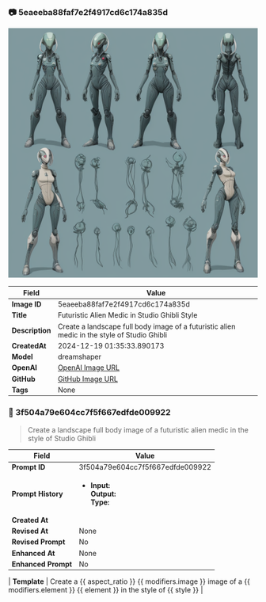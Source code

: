 

### 📷 5eaeeba88faf7e2f4917cd6c174a835d 


![data.id](./5eaeeba88faf7e2f4917cd6c174a835d.jpg)


| Field          | Value                                                                                                                     |
|----------------|---------------------------------------------------------------------------------------------------------------------------|
| **Image ID**             | 5eaeeba88faf7e2f4917cd6c174a835d                                                                                                             |
| **Title**           | Futuristic Alien Medic in Studio Ghibli Style                                                                                                       |
| **Description**           | Create a landscape full body image of a futuristic alien medic in the style of Studio Ghibli                                                                                                       |
| **CreatedAt**        | 2024-12-19 01:35:33.890173                                                                                                        |
| **Model**        | dreamshaper                                                                                                        |
| **OpenAI**         | [OpenAI Image URL](http://192.168.1.85:8081/generated-images/b642022312850.png)                                                                                |
| **GitHub**         | [GitHub Image URL](https://raw.githubusercontent.com/Caneta-Silva/weeb/refs/heads/main/images/5eaeeba88faf7e2f4917cd6c174a835d/5eaeeba88faf7e2f4917cd6c174a835d.jpg)                                                                                |
| **Tags**       | None                                                                                                                   |

### 📜 3f504a79e604cc7f5f667edfde009922

> Create a landscape full body image of a futuristic alien medic in the style of Studio Ghibli

| Field          | Value                                                                                                                                                                      |
|----------------|----------------------------------------------------------------------------------------------------------------------------------------------------------------------------|
| **Prompt ID**  | 3f504a79e604cc7f5f667edfde009922                                                                                                                                                            |
| **Prompt History** | <ul><li>**Input:**  <br> **Output:**  <br> **Type:** </li></ul> |
| **Created At** |                                                                                                                                                    |
| **Revised At** | None                                                                                                                                                   |
| **Revised Prompt** | No                                                                                                                                                                      |
| **Enhanced At** | None                                                                                                                                                  |
| **Enhanced Prompt** | No                                                                                                                                                                    |

| **Template**   | Create a {{ aspect_ratio }} {{ modifiers.image }} image of a {{ modifiers.element }} {{ element }} in the style of {{ style }}                                                                                                                                           |


